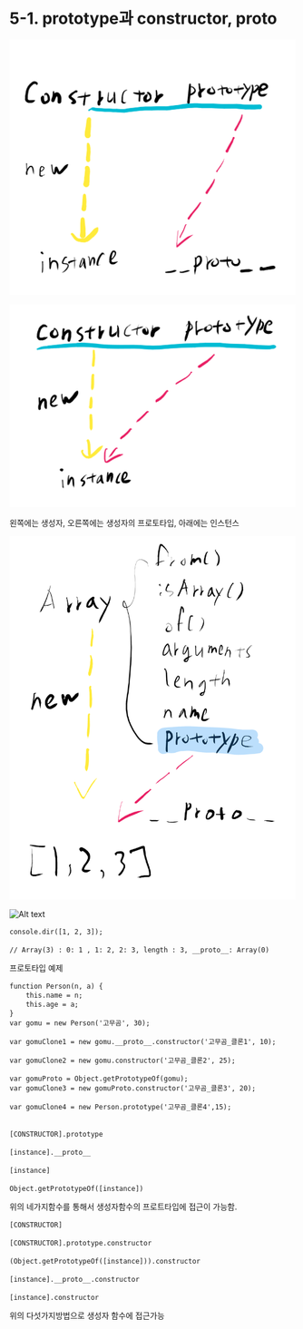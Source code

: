 # 5-1. prototype과 constructor, proto

![Alt text](prototype.png)

![Alt text](prototype2.png)

왼쪽에는 생성자, 오른쪽에는 생성자의 프로토타입, 아래에는 인스턴스

![Alt text](prototype_ex.png)

![Alt text](prototype_ex2.png)

    console.dir([1, 2, 3]);
    
    // Array(3) : 0: 1 , 1: 2, 2: 3, length : 3, __proto__: Array(0)
    
프로토타입 예제

    function Person(n, a) {
        this.name = n;
        this.age = a;
    }
    var gomu = new Person('고무곰', 30);
    
    var gomuClone1 = new gomu.__proto__.constructor('고무곰_클론1', 10);
    
    var gomuClone2 = new gomu.constructor('고무곰_클론2', 25);
    
    var gomuProto = Object.getPrototypeOf(gomu);
    var gomuClone3 = new gomuProto.constructor('고무곰_클론3', 20);
    
    var gomuClone4 = new Person.prototype('고무곰_클론4',15);
    
    
    [CONSTRUCTOR].prototype

    [instance].__proto__
    
    [instance]
    
    Object.getPrototypeOf([instance])
    
위의 네가지함수를 통해서 생성자함수의 프로트타입에 접근이 가능함.

    [CONSTRUCTOR]
    
    [CONSTRUCTOR].prototype.constructor
    
    (Object.getPrototypeOf([instance])).constructor
    
    [instance].__proto__.constructor
    
    [instance].constructor
    
위의 다섯가지방법으로 생성자 함수에 접근가능